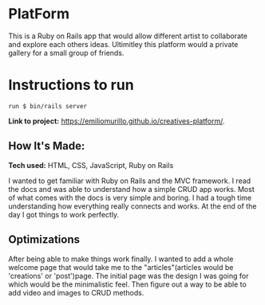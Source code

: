 # PlatForm
This is a Ruby on Rails app that would allow different artist to collaborate and explore each others ideas. Ultimitley this platform would a private gallery for a small group of friends.

# Instructions to run
  ```
  run $ bin/rails server
  ```

**Link to project:** https://emiliomurillo.github.io/creatives-platform/.

## How It's Made:

**Tech used:** HTML, CSS, JavaScript, Ruby on Rails

I wanted to get familiar with Ruby on Rails and the MVC framework. I read the docs and was able to understand how a simple CRUD app works. Most of what comes with the docs is very simple and boring. I had a tough time understanding how everything really connects and works. At the end of the day I got things to work perfectly.

## Optimizations

After being able to make things work finally. I wanted to add a whole welcome page that would take me to the "articles"(articles would be 'creations' or 'post')page. The initial page was the design I was going for which would be the minimalistic feel. Then figure out a way to be able to add video and images to CRUD methods.
